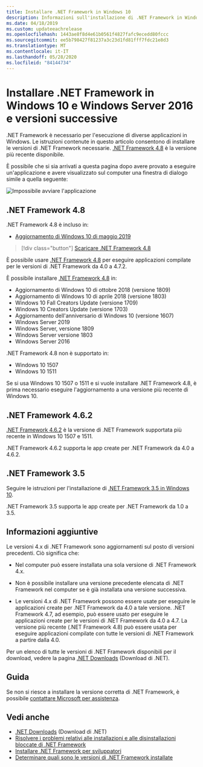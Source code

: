 ```yaml
---
title: Installare .NET Framework in Windows 10
description: Informazioni sull'installazione di .NET Framework in Windows 10 o Windows Server 2016.
ms.date: 04/18/2019
ms.custom: updateeachrelease
ms.openlocfilehash: 1443ae8f8d4e61b0561f4827fafc9ecedd80fccc
ms.sourcegitcommit: ee5b798427f81237a3c23d1fd81fff7fdc21e8d3
ms.translationtype: MT
ms.contentlocale: it-IT
ms.lasthandoff: 05/28/2020
ms.locfileid: "84144734"
---
```

# <a name="install-the-net-framework-on-windows-10-and-windows-server-2016-and-later"></a>Installare .NET Framework in Windows 10 e Windows Server 2016 e versioni successive

.NET Framework è necessario per l'esecuzione di diverse applicazioni in Windows. Le istruzioni contenute in questo articolo consentono di installare le versioni di .NET Framework necessarie. [.NET Framework 4.8](https://github.com/Microsoft/dotnet/tree/master/releases/net48) è la versione più recente disponibile.

È possibile che si sia arrivati a questa pagina dopo avere provato a eseguire un'applicazione e avere visualizzato sul computer una finestra di dialogo simile a quella seguente:

![Impossibile avviare l'applicazione](./media/this-application-could-not-be-started.png)

## <a name="net-framework-48"></a>.NET Framework 4.8

.NET Framework 4.8 è incluso in:

- [Aggiornamento di Windows 10 di maggio 2019](https://support.microsoft.com/help/4028685/windows-10-get-the-update)

> [!div class="button"]
> [Scaricare .NET Framework 4.8](https://dotnet.microsoft.com/download/dotnet-framework/net48)

È possibile usare [.NET Framework 4.8](https://dotnet.microsoft.com/download/dotnet-framework/net48) per eseguire applicazioni compilate per le versioni di .NET Framework da 4.0 a 4.7.2.

È possibile installare [.NET Framework 4.8](https://dotnet.microsoft.com/download/dotnet-framework/net48) in:

- Aggiornamento di Windows 10 di ottobre 2018 (versione 1809)
- Aggiornamento di Windows 10 di aprile 2018 (versione 1803)
- Windows 10 Fall Creators Update (versione 1709)
- Windows 10 Creators Update (versione 1703)
- Aggiornamento dell'anniversario di Windows 10 (versione 1607)
- Windows Server 2019
- Windows Server, versione 1809
- Windows Server versione 1803
- Windows Server 2016

.NET Framework 4.8 non è supportato in:

- Windows 10 1507
- Windows 10 1511

Se si usa Windows 10 1507 o 1511 e si vuole installare .NET Framework 4.8, è prima necessario eseguire l'aggiornamento a una versione più recente di Windows 10.

## <a name="net-framework-462"></a>.NET Framework 4.6.2

[.NET Framework 4.6.2](https://dotnet.microsoft.com/download/dotnet-framework/net462) è la versione di .NET Framework supportata più recente in Windows 10 1507 e 1511.

.NET Framework 4.6.2 supporta le app create per .NET Framework da 4.0 a 4.6.2.

## <a name="net-framework-35"></a>.NET Framework 3.5

Seguire le istruzioni per l'installazione di [.NET Framework 3.5 in Windows 10](dotnet-35-windows-10.md).

.NET Framework 3.5 supporta le app create per .NET Framework da 1.0 a 3.5.

## <a name="additional-information"></a>Informazioni aggiuntive

Le versioni 4.x di .NET Framework sono aggiornamenti sul posto di versioni precedenti. Ciò significa che:

- Nel computer può essere installata una sola versione di .NET Framework 4.x.

- Non è possibile installare una versione precedente elencata di .NET Framework nel computer se è già installata una versione successiva.

- Le versioni 4.x di .NET Framework possono essere usate per eseguire le applicazioni create per .NET Framework da 4.0 a tale versione. .NET Framework 4.7, ad esempio, può essere usato per eseguire le applicazioni create per le versioni di .NET Framework da 4.0 a 4.7. La versione più recente (.NET Framework 4.8) può essere usata per eseguire applicazioni compilate con tutte le versioni di .NET Framework a partire dalla 4.0.

Per un elenco di tutte le versioni di .NET Framework disponibili per il download, vedere la pagina [.NET Downloads](https://dotnet.microsoft.com/download) (Download di .NET).

## <a name="help"></a>Guida

Se non si riesce a installare la versione corretta di .NET Framework, è possibile [contattare Microsoft per assistenza](mailto:dotnet-install-help@service.microsoft.com?subject=Install-Help).

## <a name="see-also"></a>Vedi anche

- [.NET Downloads](https://dotnet.microsoft.com/download) (Download di .NET)
- [Risolvere i problemi relativi alle installazioni e alle disinstallazioni bloccate di .NET Framework](troubleshoot-blocked-installations-and-uninstallations.md)
- [Installare .NET Framework per sviluppatori](guide-for-developers.md)
- [Determinare quali sono le versioni di .NET Framework installate](../migration-guide/how-to-determine-which-versions-are-installed.md)
